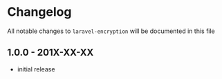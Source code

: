 # Changelog

All notable changes to `laravel-encryption` will be documented in this file

## 1.0.0 - 201X-XX-XX

- initial release
